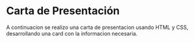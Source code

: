 # Carta de Presentación 
A continuacion se realizo una carta de presentacion usando HTML y CSS, desarrollando una card con la informacion necesaria.
